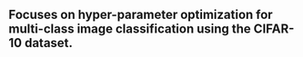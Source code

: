 ## Focuses on hyper-parameter optimization for multi-class image classification using the CIFAR-10 dataset.
